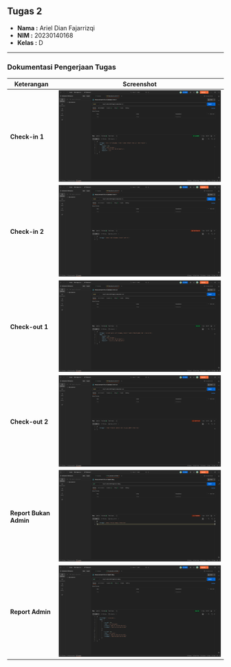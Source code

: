 ## Tugas 2

-   **Nama  :** Ariel Dian Fajarrizqi
-   **NIM   :** 20230140168
-   **Kelas :** D

---

### Dokumentasi Pengerjaan Tugas

| Keterangan      | Screenshot                                              |
| --------------- | ------------------------------------------------------- |
| **Check-in 1**            | ![Screenshot GET ](./SS/Checkin1.png)         |
| **Check-in 2**            | ![Screenshot POST ](./SS/Checkin2.png)        |
| **Check-out 1**           | ![Screenshot PUT ](./SS/Checkout1.png)        |
| **Check-out 2**           | ![Screenshot DELETE ](./SS/Checkout2.png)     |
| **Report Bukan Admin**    | ![Screenshot AFTER GET 2 ](./SS/Report1.png)  |
| **Report Admin**          | ![Screenshot Hasil Akhir ](./SS/Report2.png)  |